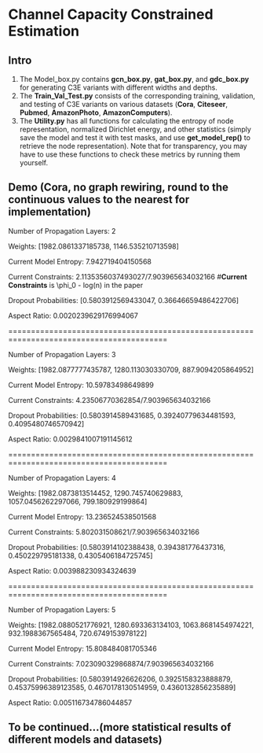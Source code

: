 # Channel Capacity Constrained Estimation

## Intro
1. The Model_box.py contains **gcn_box.py**, **gat_box.py**, and **gdc_box.py** for generating C3E variants with different widths and depths.
2. The **Train_Val_Test.py** consists of the corresponding training, validation, and testing of C3E variants on various datasets (**Cora**, **Citeseer**, **Pubmed**, **AmazonPhoto**, **AmazonComputers**).
3. The **Utility.py** has all functions for calculating the entropy of node representation, normalized Dirichlet energy, and other statistics (simply save the model and test it with test masks, and use **get_model_rep()** to retrieve the node representation). Note that for transparency, you may have to use these functions to check these metrics by running them yourself. 

## Demo (Cora, **no graph rewiring, round to the continuous values to the nearest for implementation**)
   
Number of Propagation Layers: 2

Weights: [1982.0861337185738, 1146.535210713598]

Current Model Entropy: 7.942719404150568

Current Constraints: 2.1135356037493027/7.903965634032166 #**Current Constraints** is \phi_0 - log(n) in the paper

Dropout Probabilities: [0.5803912569433047, 0.36646659486422706]

Aspect Ratio: 0.0020239629176994067

=========================================================================================

Number of Propagation Layers: 3

Weights: [1982.0877777435787, 1280.113030330709, 887.9094205864952]

Current Model Entropy: 10.59783498649899

Current Constraints: 4.23506770362854/7.903965634032166

Dropout Probabilities: [0.5803914589431685, 0.39240779634481593, 0.4095480746570942]

Aspect Ratio: 0.0029841007191145612

=========================================================================================

Number of Propagation Layers: 4

Weights: [1982.0873813514452, 1290.745740629883, 1057.0456262297066, 799.180929199864]

Current Model Entropy: 13.236524538501568

Current Constraints: 5.802031508621/7.903965634032166

Dropout Probabilities: [0.5803914102388438, 0.394381776437316, 0.450229795181338, 0.4305406184725745]

Aspect Ratio: 0.003988230934324639

=========================================================================================

Number of Propagation Layers: 5

Weights: [1982.0880521776921, 1280.693363134103, 1063.8681454974221, 932.1988367565484, 720.6749153978122]

Current Model Entropy: 15.808484081705346

Current Constraints: 7.023090329868874/7.903965634032166

Dropout Probabilities: [0.5803914926626206, 0.3925158323888879, 0.45375996389123585, 0.4670178130514959, 0.4360132856235889]

Aspect Ratio: 0.005116734786044857

## To be continued...(more statistical results of different models and datasets)
